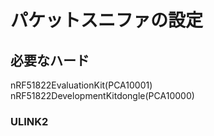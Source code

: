 # パケットスニファの設定

## 必要なハード

nRF51822EvaluationKit(PCA10001)
nRF51822DevelopmentKitdongle(PCA10000)


### ULINK2

